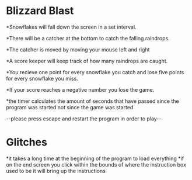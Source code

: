 Blizzard Blast
=========

*Snowflakes will fall down the screen in a set interval.

*There will be a catcher at the bottom to catch the falling raindrops.

*The catcher is moved by moving your mouse left and right

*A score keeper will keep track of how many raindrops are caught.

*You recieve one point for every snowflake you catch and lose five points for every snowflake you miss.

*If your score reaches a negative number you lose the game.

*the timer calculates the amount of seconds that have passed since the program was started not since the game was started

--please press escape and restart the program in order to play--


Glitches
==========
*it takes a long time at the beginning of the program to load everything
*if on the end screen you click within the bounds of where the instruction box used to be it will bring up the instructions

